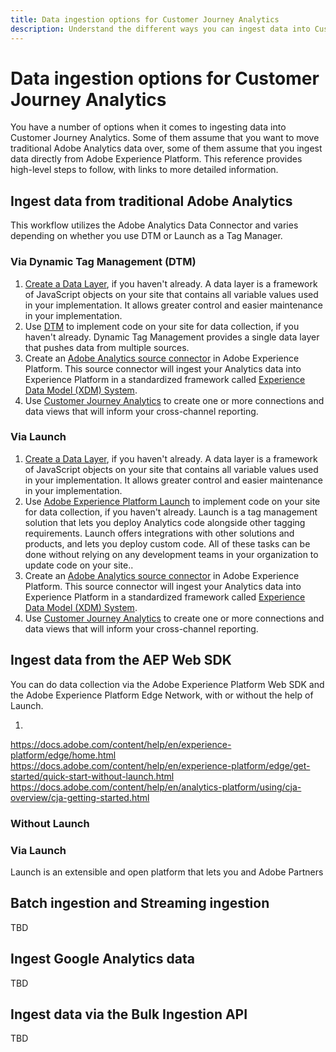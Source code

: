 ```yaml
---
title: Data ingestion options for Customer Journey Analytics
description: Understand the different ways you can ingest data into Customer Journey Analytics
---
```


# Data ingestion options for Customer Journey Analytics

You have a number of options when it comes to ingesting data into Customer Journey Analytics. Some of them assume that you want to move traditional Adobe Analytics data over, some of them assume that you ingest data directly from Adobe Experience Platform. This reference provides high-level steps to follow, with links to more detailed information.

## Ingest data from traditional Adobe Analytics

This workflow utilizes the Adobe Analytics Data Connector and varies depending on whether you use DTM or Launch as a Tag Manager.

### Via Dynamic Tag Management (DTM)

1. [Create a Data Layer](https://docs.adobe.com/content/help/en/analytics/implementation/prepare/data-layer.html), if you haven't already. A data layer is a framework of JavaScript objects on your site that contains all variable values used in your implementation. It allows greater control and easier maintenance in your implementation.
1. Use [DTM](https://docs.adobe.com/content/help/en/analytics/implementation/other/dtm/dtm-implementation-overview.html) to implement code on your site for data collection, if you haven't already. Dynamic Tag Management provides a single data layer that pushes data from multiple sources.
1. Create an [Adobe Analytics source connector](https://docs.adobe.com/content/help/en/experience-platform/sources/ui-tutorials/create/adobe-applications/analytics.html) in Adobe Experience Platform. This source connector will ingest your Analytics data into Experience Platform in a standardized framework called [Experience Data Model (XDM) System](https://docs.adobe.com/content/help/en/experience-platform/xdm/home.html).
1. Use [Customer Journey Analytics](https://docs.adobe.com/content/help/en/analytics-platform/using/cja-overview/cja-getting-started.html) to create one or more connections and data views that will inform your cross-channel reporting.

### Via Launch

1. [Create a Data Layer](https://docs.adobe.com/content/help/en/analytics/implementation/prepare/data-layer.html), if you haven't already. A data layer is a framework of JavaScript objects on your site that contains all variable values used in your implementation. It allows greater control and easier maintenance in your implementation.
1. Use [Adobe Experience Platform Launch](https://docs.adobe.com/content/help/en/analytics/implementation/launch/overview.html) to implement code on your site for data collection, if you haven't already. Launch is a tag management solution that lets you deploy Analytics code alongside other tagging requirements. Launch offers integrations with other solutions and products, and lets you deploy custom code. All of these tasks can be done without relying on any development teams in your organization to update code on your site..
1. Create an [Adobe Analytics source connector](https://docs.adobe.com/content/help/en/experience-platform/sources/ui-tutorials/create/adobe-applications/analytics.html) in Adobe Experience Platform. This source connector will ingest your Analytics data into Experience Platform in a standardized framework called [Experience Data Model (XDM) System](https://docs.adobe.com/content/help/en/experience-platform/xdm/home.html).
1. Use [Customer Journey Analytics](https://docs.adobe.com/content/help/en/analytics-platform/using/cja-overview/cja-getting-started.html) to create one or more connections and data views that will inform your cross-channel reporting.

## Ingest data from the AEP Web SDK

You can do data collection via the Adobe Experience Platform Web SDK and the Adobe Experience Platform Edge Network, with or without the help of Launch.

1. 
https://docs.adobe.com/content/help/en/experience-platform/edge/home.html
https://docs.adobe.com/content/help/en/experience-platform/edge/get-started/quick-start-without-launch.html
https://docs.adobe.com/content/help/en/analytics-platform/using/cja-overview/cja-getting-started.html

### Without Launch



### Via Launch

Launch is an extensible and open platform that lets you and Adobe Partners 

## Batch ingestion and Streaming ingestion

TBD

## Ingest Google Analytics data

TBD

## Ingest data via the Bulk Ingestion API

TBD
